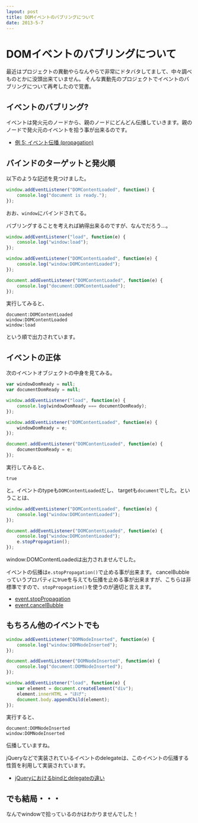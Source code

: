 ```yaml
---
layout: post
title: DOMイベントのバブリングについて
date: 2013-5-7
---
```


# DOMイベントのバブリングについて

最近はプロジェクトの異動やらなんやらで非常にドタバタしてまして、中々調べものとかに没頭出来ていません。
そんな異動先のプロジェクトでイベントのバブリングについて再考したので覚書。

## イベントのバブリング?

イベントは発火元のノードから、親のノードにどんどん伝播していきます。親のノードで発火元のイベントを拾う事が出来るのです。

+ [例 5: イベント伝播 (propagation)](https://developer.mozilla.org/ja/docs/DOM/DOM_Reference/Examples#Example_5.3A_Event_Propagation)

## バインドのターゲットと発火順

以下のような記述を見つけました。

```js
window.addEventListener("DOMContentLoaded", function() {
    console.log("document is ready.");
});
```

おお、`window`にバインドされてる。

バブリングすることを考えれば納得出来るのですが、なんでだろう…。

```js
window.addEventListener("load", function(e) {
    console.log("window:load");
});

window.addEventListener("DOMContentLoaded", function(e) {
    console.log("window:DOMContentLoaded");
});

document.addEventListener("DOMContentLoaded", function(e) {
    console.log("document:DOMContentLoaded");
});
```

実行してみると、

```
document:DOMContentLoaded
window:DOMContentLoaded
window:load
```

という順で出力されています。

## イベントの正体

次のイベントオブジェクトの中身を見てみる。

```js
var windowDomReady = null;
var documentDomReady = null;

window.addEventListener("load", function(e) {
    console.log(windowDomReady === documentDomReady);
});

window.addEventListener("DOMContentLoaded", function(e) {
    windowDomReady = e;
});

document.addEventListener("DOMContentLoaded", function(e) {
    documentDomReady = e;
});
```

実行してみると、

```
true
```

と。イベントのtypeも`DOMContentLoaded`だし、
targetも`document`でした。ということは、

```js
window.addEventListener("DOMContentLoaded", function(e) {
    console.log("window:DOMContentLoaded");
});

document.addEventListener("DOMContentLoaded", function(e) {
    console.log("window:DOMContentLoaded");
    e.stopPropagation();
});
```

window:DOMContentLoadedは出力されませんでした。

イベントの伝播は`e.stopPropagation()`で止める事が出来ます。
cancelBubbleっていうプロパティにtrueを与えても伝播を止める事が出来ますが、こちらは非標準ですので、`stopPropagation()`を使うのが適切と言えます。

- [event.stopPropagation](https://developer.mozilla.org/ja/docs/DOM/event.stopPropagation)
- [event.cancelBubble](https://developer.mozilla.org/ja/docs/DOM/event.cancelBubble)

## もちろん他のイベントでも

```js
window.addEventListener("DOMNodeInserted", function(e) {
    console.log("window:DOMNodeInserted");
});

document.addEventListener("DOMNodeInserted", function(e) {
    console.log("document:DOMNodeInserted");
});

window.addEventListener("load", function(e) {
    var element = document.createElement("div");
    element.innerHTML = "ほげ";
    document.body.appendChild(element);
});
```

実行すると、

```
document:DOMNodeInserted
window:DOMNodeInserted
```

伝播していますね。

jQueryなどで実装されているイベントのdelegateは、このイベントの伝播する性質を利用して実装されています。

+ [jQueryにおけるbindとdelegateの違い](http://1000ch.net/2012/12/12/DifferenceBetweenBindAndDelegate/)

## でも結局・・・

なんでwindowで拾っているのかはわかりませんでした！